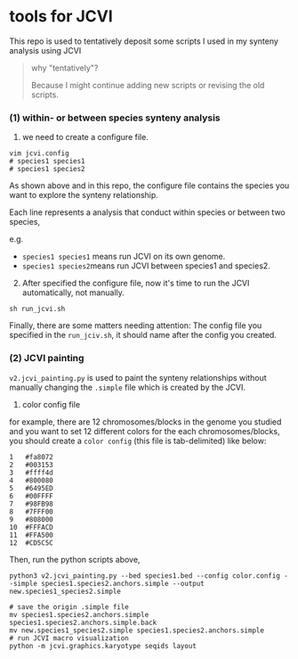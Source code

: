 # tools for JCVI 

This repo is used to tentatively deposit some scripts I used in my synteny analysis using JCVI

> why "tentatively"? 
>
> Because I might continue adding new scripts or revising the old scripts.



### (1) within- or between species synteny analysis 

1. we need to create a configure file.

```shell
vim jcvi.config
# species1 species1
# species1 species2
```

As shown above and in this repo, the configure file contains the species you want to explore the synteny relationship.

Each line represents a analysis that conduct within species or between two species, 

e.g. 

- `species1 species1` means run JCVI on its own genome.
- `species1 species2`means run JCVI between species1 and species2.

2. After specified the configure file, now it's time to run the JCVI automatically, not manually.

```shell
sh run_jcvi.sh
```

Finally, there are some matters needing attention: The config file you specified in the `run_jciv.sh`, it should name after the config you created.



### (2) JCVI painting

`v2.jcvi_painting.py` is used to paint the synteny relationships without manually changing the `.simple` file which is created by the JCVI.

1. color config file

for example, there are 12 chromosomes/blocks in the genome you studied and you want to set 12 different colors for the each chromosomes/blocks, you should create a `color config` (this file is tab-delimited) like below:

```shell
1	#fa8072
2	#003153
3	#ffff4d
4	#800080
5	#6495ED
6	#00FFFF
7	#98FB98
8	#7FFF00
9	#808000
10	#FFFACD
11	#FFA500
12	#CD5C5C
```

Then, run the python scripts above,

```shell
python3 v2.jcvi_painting.py --bed species1.bed --config color.config --simple species1.species2.anchors.simple --output new.species1_species2.simple

# save the origin .simple file
mv species1.species2.anchors.simple species1.species2.anchors.simple.back
mv new.species1_species2.simple species1.species2.anchors.simple
# run JCVI macro visualization
python -m jcvi.graphics.karyotype seqids layout
```

